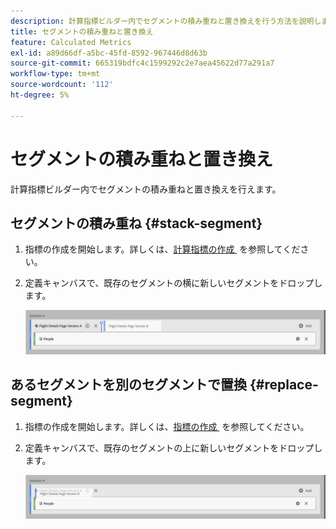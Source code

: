 ```yaml
---
description: 計算指標ビルダー内でセグメントの積み重ねと置き換えを行う方法を説明します。
title: セグメントの積み重ねと置き換え
feature: Calculated Metrics
exl-id: a89d66df-a5bc-45fd-8592-967446d8d63b
source-git-commit: 665319bdfc4c1599292c2e7aea45622d77a291a7
workflow-type: tm+mt
source-wordcount: '112'
ht-degree: 5%

---
```


# セグメントの積み重ねと置き換え

計算指標ビルダー内でセグメントの積み重ねと置き換えを行えます。

## セグメントの積み重ね {#stack-segment}

1. 指標の作成を開始します。詳しくは、[&#x200B; 計算指標の作成 &#x200B;](cm-build-metrics.md) を参照してください。

1. 定義キャンバスで、既存のセグメントの横に新しいセグメントをドロップします。

   ![&#x200B; 既存の国際訪問者の横にドロップされた米国訪問者指標を示す定義キャンバス。](assets/segment-stack.png)

## あるセグメントを別のセグメントで置換 {#replace-segment}

1. 指標の作成を開始します。詳しくは、[&#x200B; 指標の作成 &#x200B;](cm-build-metrics.md) を参照してください。

1. 定義キャンバスで、既存のセグメントの上に新しいセグメントをドロップします。

   ![&#x200B; 国際訪問者指標の上位にドロップされた米国の訪問者を示す定義キャンバス。](assets/segment-replace.png)
